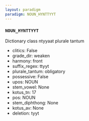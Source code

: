 ```yaml
---
layout: paradigm
paradigm: NOUN_HYNTTYYT
---
```

### ` NOUN_HYNTTYYT `

Dictionary class ntyyaat plurale tantum
* clitics: False
* grade_dir: weaken
* harmony: front
* suffix_regex: ttyyt
* plurale_tantum: obligatory
* possessive: False
* upos: NOUN
* stem_vowel: None
* kotus_tn: 17
* pos: NOUN
* stem_diphthong: None
* kotus_av: None
* deletion: tyyt
